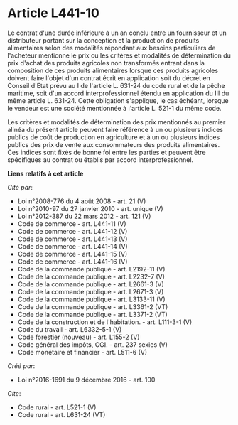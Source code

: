 # Article L441-10

Le contrat d'une durée inférieure à un an conclu entre un fournisseur et un distributeur portant sur la conception et la
production de produits alimentaires selon des modalités répondant aux besoins particuliers de l'acheteur mentionne le prix ou
les critères et modalités de détermination du prix d'achat des produits agricoles non transformés entrant dans la composition
de ces produits alimentaires lorsque ces produits agricoles doivent faire l'objet d'un contrat écrit en application soit du
décret en Conseil d'Etat prévu au I de l'article L. 631-24 du code rural et de la pêche maritime, soit d'un accord
interprofessionnel étendu en application du III du même article L. 631-24. Cette obligation s'applique, le cas échéant,
lorsque le vendeur est une société mentionnée à l'article L. 521-1 du même code. 

Les critères et modalités de détermination des prix mentionnés au premier alinéa du présent article peuvent faire référence à
un ou plusieurs indices publics de coût de production en agriculture et à un ou plusieurs indices publics des prix de vente
aux consommateurs des produits alimentaires. Ces indices sont fixés de bonne foi entre les parties et peuvent être
spécifiques au contrat ou établis par accord interprofessionnel.

**Liens relatifs à cet article**

_Cité par_:

  - Loi n°2008-776 du 4 août 2008 - art. 21 (V)
  - Loi n°2010-97 du 27 janvier 2010 - art. unique (V)
  - Loi n°2012-387 du 22 mars 2012 - art. 121 (V)
  - Code de commerce - art. L441-11 (V)
  - Code de commerce - art. L441-12 (V)
  - Code de commerce - art. L441-13 (V)
  - Code de commerce - art. L441-14 (V)
  - Code de commerce - art. L441-15 (V)
  - Code de commerce - art. L441-16 (V)
  - Code de la commande publique - art. L2192-11 (V)
  - Code de la commande publique - art. L2232-7 (V)
  - Code de la commande publique - art. L2661-3 (V)
  - Code de la commande publique - art. L2671-3 (V)
  - Code de la commande publique - art. L3133-11 (V)
  - Code de la commande publique - art. L3361-2 (VT)
  - Code de la commande publique - art. L3371-2 (VT)
  - Code de la construction et de l'habitation. - art. L111-3-1 (V)
  - Code du travail - art. L6332-5-1 (V)
  - Code forestier (nouveau) - art. L155-2 (V)
  - Code général des impôts, CGI. - art. 237 sexies (V)
  - Code monétaire et financier - art. L511-6 (V)

_Créé par_:

  - Loi n°2016-1691 du 9 décembre 2016 - art. 100

_Cite_:

  - Code rural - art. L521-1 (V)
  - Code rural - art. L631-24 (VT)
